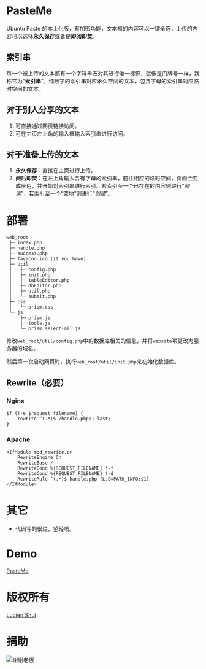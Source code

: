 # PasteMe

Ubuntu Paste 的本土化版，有加密功能，文本框的内容可以一键全选，上传的内容可以选择**永久保存**或者是**即阅即焚**。

## 索引串

每一个被上传的文本都有一个字符串去对其进行唯一标识，就像是门牌号一样，我称它为“**索引串**”。纯数字的索引串对应永久空间的文本，包含字母的索引串对应临时空间的文本。

## 对于别人分享的文本

1. 可直接通过网页链接访问。
2. 可在主页左上角的输入框输入索引串进行访问。

## 对于准备上传的文本

1. **永久保存**：直接在主页进行上传。
2. **阅后即焚**：在左上角输入含有字母的索引串，前往相应的临时空间，页面会变成灰色，并开始对索引串进行索引。若索引至一个已存在的内容则进行“*阅读*”，若索引至一个“空地”则进行“*创建*”。

# 部署

```
web_root
 ├─ index.php
 ├─ handle.php
 ├─ success.php
 ├─ favicon.ico (if you have)
 ├─ util
 │   ├─ config.php
 │   ├─ init.php
 │   ├─ tableEditor.php
 │   ├─ dbEditor.php
 │   ├─ util.php
 │   └─ submit.php
 ├─ css
 │   └─ prism.css
 └─ js
     ├─ prism.js
     ├─ tools.js
     └─ prism.select-all.js
```

修改`web_root/util/config.php`中的数据库相关的信息，并将`website`项更改为服务器的域名。

然后第一次启动网页时，执行`web_root/util/init.php`来初始化数据库。

## Rewrite（必要）

### Nginx

```
if (!-e $request_filename) {
    rewrite ^(.*)$ /handle.php$1 last;
}
```

### Apache

```
<IfModule mod_rewrite.c>
    RewriteEngine On
    RewriteBase /
    RewriteCond %{REQUEST_FILENAME} !-f
    RewriteCond %{REQUEST_FILENAME} !-d
    RewriteRule ^(.*)$ handle.php [L,E=PATH_INFO:$1]
</IfModule>
```

# 其它

+ 代码写的很烂，望轻喷。

# Demo

[PasteMe](http://www.lucien.ink/go/pasteme)

# 版权所有

[Lucien Shui](http://www.lucien.ink)

# 捐助

![谢谢老板](https://github.com/LucienShui/PasteMe/blob/master/money.png)
